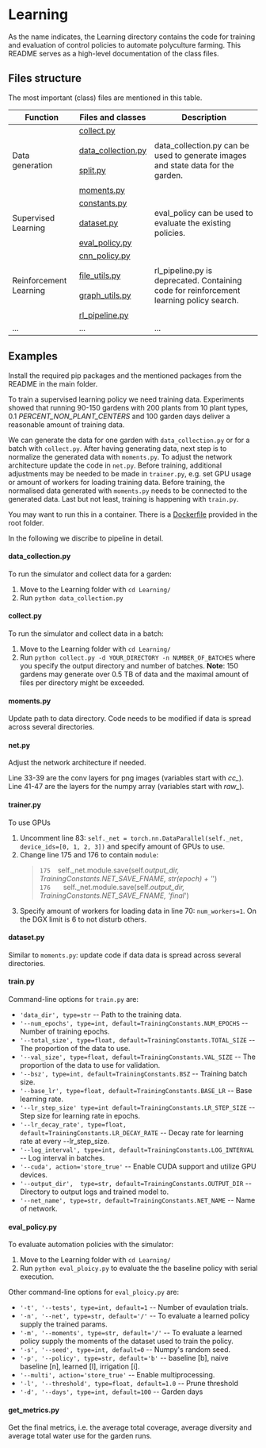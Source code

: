 # Learning

As the name indicates, the Learning directory contains the code for training and evaluation of control policies to automate 
polyculture farming. This README serves as a high-level documentation of the class files.

## Files structure

The most important (class) files are mentioned in this table.

| **Function**               | **Files and classes**                                                                 | **Description**               |
|----------------------------| ------------------------------------------------------------------------------------- |-----------------------------|
| Data generation            |  [collect.py](AlphaGarden/Learning/collect.py) <br><br> [data_collection.py](AlphaGarden/Learning/data_collection.py) <br><br> [split.py](AlphaGarden/Learning/split.py) <br><br> [moments.py](AlphaGarden/Learning/moments.py)                  | data_collection.py can be used to generate images and state data for the garden.                      |
| Supervised Learning        |  [constants.py](AlphaGarden/Learning/constants.py) <br><br> [dataset.py](AlphaGarden/Learning/dataset.py) <br><br> [eval_policy.py](AlphaGarden/Learning/eval_policy.py)                                                                         |eval_policy can be used to evaluate the existing policies. |
| Reinforcement Learning     |  [cnn_policy.py](AlphaGarden/Learning/cnn_policy.py) <br><br> [file_utils.py](AlphaGarden/Learning/file_utils.py) <br><br> [graph_utils.py](AlphaGarden/Learning/graph_utils.py) <br><br> [rl_pipeline.py](AlphaGarden/Learning/rl_pipeline.py)  |rl_pipeline.py is deprecated. Containing code for reinforcement learning policy search. |
|         ...                |                  ...                                                                                                                                                                                                                             | ... |

## Examples

Install the required pip packages and the mentioned packages from the README in the main folder.

To train a supervised learning policy we need training data. Experiments showed that running 90-150 gardens with 200 plants from 10 plant types, 
0.1 _PERCENT_NON_PLANT_CENTERS_ and 100 garden days deliver a reasonable amount of training data. 

We can generate the data for one garden with `data_collection.py` or for a batch with `collect.py`.
After having generating data, next step is to normalize the generated data with `moments.py`.
To adjust the network architecture update the code in `net.py`. Before training, additional adjustments may be needed to be made in `trainer.py`, e.g. set GPU usage or amount of workers for loading training data.
Before training, the normalised data generated with `moments.py` needs to be connected to the generated data. Last but not least, training is happening with `train.py`.

You may want to run this in a container. There is a [Dockerfile](AlphaGarden/Dockerfile) provided in the root folder.

In the following we discribe to pipeline in detail. 

#### data_collection.py

To run the simulator and collect data for a garden:

1. Move to the Learning folder with `cd Learning/`
2. Run `python data_collection.py`

#### collect.py

To run the simulator and collect data in a batch:

1. Move to the Learning folder with `cd Learning/` 
2. Run `python collect.py -d YOUR_DIRECTORY -n NUMBER_OF_BATCHES` where you specify the output directory and number of batches. 
**Note**: 150 gardens may generate over 0.5 TB of data and the maximal amount of files per directory might be exceeded.

#### moments.py

Update path to data directory. Code needs to be modified if data is spread across several directories. 

#### net.py

Adjust the network architecture if needed.

Line 33-39 are the conv layers for png images (variables start with *cc_*). <br>
Line 41-47 are the layers for the numpy array (variables start with *raw_*).

#### trainer.py

To use GPUs

1. Uncomment line 83: `self._net = torch.nn.DataParallel(self._net, device_ids=[0, 1, 2, 3])` and specify amount of GPUs to use.
2. Change line 175 and 176 to contain `module`:         
   > `175` &ensp; self._net.module.save(self._output_dir, TrainingConstants.NET_SAVE_FNAME, str(epoch) + '_') <br>
   > `176` &ensp; &ensp; self._net.module.save(self._output_dir, TrainingConstants.NET_SAVE_FNAME, 'final_')
3. Specify amount of workers for loading data in line 70: `num_workers=1`. On the DGX limit is 6 to not disturb others.  

#### dataset.py

Similar to `moments.py`: update code if data data is spread across several directories.

#### train.py

Command-line options for `train.py` are:
* `'data_dir', type=str` -- Path to the training data.
* `'--num_epochs', type=int, default=TrainingConstants.NUM_EPOCHS` -- Number of training epochs.
* `'--total_size', type=float, default=TrainingConstants.TOTAL_SIZE` -- The proportion of the data to use.
* `'--val_size', type=float, default=TrainingConstants.VAL_SIZE` -- The proportion of the data to use for validation.
* `'--bsz', type=int, default=TrainingConstants.BSZ` -- Training batch size.
* `'--base_lr', type=float, default=TrainingConstants.BASE_LR` -- Base learning rate.
* `'--lr_step_size' type=int default=TrainingConstants.LR_STEP_SIZE` -- Step size for learning rate in epochs.
* `'--lr_decay_rate', type=float, default=TrainingConstants.LR_DECAY_RATE` -- Decay rate for learning rate at every --lr_step_size.
* `'--log_interval', type=int, default=TrainingConstants.LOG_INTERVAL` -- Log interval in batches. 
* `'--cuda', action='store_true'` -- Enable CUDA support and utilize GPU devices.
* `'--output_dir',  type=str, default=TrainingConstants.OUTPUT_DIR` -- Directory to output logs and trained model to.
* `'--net_name', type=str, default=TrainingConstants.NET_NAME` -- Name of network.

#### eval_policy.py

To evaluate automation policies with the simulator:

1. Move to the Learning folder with `cd Learning/`
2. Run `python eval_ploicy.py` to evaluate the the baseline policy with serial execution.

Other command-line options for `eval_ploicy.py` are:
* `'-t', '--tests', type=int, default=1` -- Number of evaulation trials.
* `'-n', '--net', type=str, default='/'` -- To evaluate a learned policy supply the trained params.
* `'-m', '--moments', type=str, default='/'` -- To evaluate a learned policy supply the moments of the dataset used to train the policy.
* `'-s', '--seed', type=int, default=0` -- Numpy's random seed.
* `'-p', '--policy', type=str, default='b'` -- baseline [b], naive baseline [n], learned [l], irrigation [i].
* `'--multi', action='store_true'` -- Enable multiprocessing.
* `'-l', '--threshold', type=float, default=1.0` -- Prune threshold
* `'-d', '--days', type=int, default=100` -- Garden days

#### get_metrics.py

Get the final metrics, i.e. the average total coverage, average diversity and average total water use for the garden runs.
